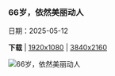 ### 66岁，依然美丽动人

日期：2025-05-12

**下载**  |  [1920x1080](https://cn.bing.com/th?id=OHR.TorresChile_ZH-CN6319613148_1920x1080.jpg)  |  [3840x2160](https://cn.bing.com/th?id=OHR.TorresChile_ZH-CN6319613148_UHD.jpg)

![66岁，依然美丽动人](https://cn.bing.com/th?id=OHR.TorresChile_ZH-CN6319613148_1920x1080.jpg "百内国家公园, 巴塔哥尼亚, 智利 (© Marco Bottigelli/Getty Images)")


